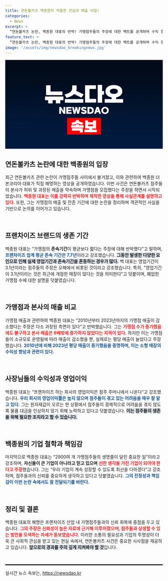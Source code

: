 ```yaml
---
title: 연돈볼카츠 백종원의 억울한 진실과 매출 비밀!
categories:
  - News
excerpt: >
  “연돈볼카츠 논란, 백종원 대표의 반박! 가맹점주들의 주장에 대한 팩트를 공개하며 수익 창출의 방식과 영업 기간을 진단. 진실을 밝히려는 그의 간절한 메시지, 끝까지 확인해보세요!”
feature_text: >
  “연돈볼카츠 논란, 백종원 대표의 반박! 가맹점주들의 주장에 대한 팩트를 공개하며 수익 창출의 방식과 영업 기간을 진단. 진실을 밝히려는 그의 간절한 메시지, 끝까지 확인해보세요!”
image: '/assets/img/newsdao_breakingnews.jpg'
---
```


<p><img src="/assets/img/newsdao_breakingnews.jpg" alt="bookingtag 속보" /></p>

<h2 data-ke-size="size26">연돈볼카츠 논란에 대한 백종원의 입장</h2>

<p data-ke-size="size16">최근 연돈볼카츠 관련 논란이 가맹점주들 사이에서 불거졌고, 이와 관련하여 백종원 더본코리아 대표가 직접 해명하는 영상을 공개하였습니다. 이번 사건은 연돈볼카츠 점주들이 본사가 허위 및 과장된 매출을 약속하며 가맹점을 모집했다는 주장을 하면서 시작되었습니다. <b><span style="color: #ee2323;">백종원 대표는 이를 강력히 반박하며 제작한 영상을 통해 사실관계를 설명하고 있다.</span></b> 또한, 그는 가맹점의 매출 및 잔존 기간에 대한 논란을 정리하며 객관적인 사실을 기반으로 논의를 이어가고 있습니다.</p>

<p data-ke-size="size16">&nbsp;</p>

<h2 data-ke-size="size26">프랜차이즈 브랜드의 생존 기간</h2>

<p data-ke-size="size16">백종원 대표는 “가맹점의 <b>존속기간</b>이 평균보다 짧다는 주장에 대해 반박했다”고 말하며, <b><span style="color: #1a5490;">프랜차이즈 업계 평균 존속 기간은 7.7년</span></b>이라고 강조했습니다. <b><span style="background-color: #21538527;">그동안 발생한 다양한 요인으로 인해 실제 영업기간과 존속기간을 혼동하는 경우가 많다.</span></b> 백 대표는 영업기간이 3.1년이라는 점주들의 주장은 오해에서 비롯된 것이라고 강조했습니다. 특히, "영업기간이 3.1년이라는 것은 최근에 개점한 매장이 많다는 것을 의미한다"고 덧붙이며, 폐업한 가맹점 수에 대한 설명을 덧붙였습니다.</p>

<p data-ke-size="size16">&nbsp;</p>

<h2 data-ke-size="size26">가맹점과 본사의 매출 비교</h2>

<p data-ke-size="size16">가맹점 매출과 관련하여 백종원 대표는 “2010년부터 2023년까지의 가맹점 매출이 감소했다는 주장은 다소 과장된 측면이 있다”고 반박했습니다. 그는 <b><span style="color: #ee2323;">가맹점 수가 증가했음에도 불구하고 본사 매출은 9배밖에 증가하지 않았다는 지적이 있다.</span></b> 하지만 이는 가맹점들이 소규모로 운영됨에 따라 매출이 감소했을 뿐, 실제로는 평당 매출이 늘었다고 주장했습니다. <b><span style="color: #1a5490;">2010년에 비해 2023년 평당 매출이 증가했음을 증명하며, 이는 소형 매장의 수익성 향상과 관련이 있다.</span></b></p>

<p data-ke-size="size16">&nbsp;</p>

<h2 data-ke-size="size26">사장님들의 수익성과 영업이익</h2>

<p data-ke-size="size16">백종원 대표는 “프랜차이즈 하는 회사의 영업이익은 점주 주머니에서 나온다”고 강조했습니다. <b><span style="color: #1a5490;">우리 회사의 영업이익률은 높지 않으며 점주들이 겪고 있는 어려움을 매우 잘 알고 있다.</span></b> 그는 원자재값이 오르는 현 상황에서 점주들이 경제적으로 어려움을 겪지 않도록 물품 대금을 인상하지 않기 위해 노력하고 있다고 덧붙였습니다. <b><span style="background-color: #21538527;">이는 점주들의 생존을 위해 필요한 조치라고 할 수 있습니다.</span></b></p>

<p data-ke-size="size16">&nbsp;</p>

<h2 data-ke-size="size26">백종원의 기업 철학과 책임감</h2>

<p data-ke-size="size16">마지막으로 백종원 대표는 “2900여 개 가맹점주들의 생명줄이 달린 중요한 일”이라고 강조하며, <b>자신들이 큰 기업이 아니라고 믿고 있으며</b> <b><span style="color: #ee2323;">선한 생각을 가진 기업이 되어야 한다고 주장</span></b>했습니다. 그는 “우리 기업이 계속 성장할 수 있도록 최선을 다하겠다”고 강조하며, 점주들과의 신뢰를 중요하게 생각하고 있다고 덧붙였습니다. <b><span style="color: #1a5490;">그의 진정성과 책임감이 이번 논란 속에서도 잘 전달되기를 바란다.</span></b></p>

<p data-ke-size="size16">&nbsp;</p> 

<h2 data-ke-size="size26">정리 및 결론</h2>

<p data-ke-size="size16">백종원 대표의 해명은 프랜차이즈 산업 내 가맹점주들과의 신뢰 회복에 중점을 두고 있습니다. <b><span style="color: #ee2323;">그의 주장은 신뢰성이 높은 자료에 근거해 이루어졌으며, 점주들과 상생할 수 있는 방안을 모색하는 자세가 돋보였습니다.</span></b> 이러한 소통의 필요성과 기업의 투명성이 더욱 큰 사회적 관심을 받고 있는 현실 속에서, 연돈볼카츠 사건은 중요한 시사점을 제공하고 있습니다. <b><span style="background-color: #21538527;">앞으로의 경과를 주의 깊게 지켜봐야 할 것</span></b>입니다.</p> 

<p data-ke-size="size16">&nbsp;</p> 

<hr style="border:1px solid #000;">
실시간 뉴스 속보는, <a href="https://newsdao.kr" rel="dofollow">https://newsdao.kr</a>


